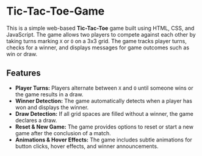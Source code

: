 # Tic-Tac-Toe-Game

This is a simple web-based **Tic-Tac-Toe** game built using HTML, CSS, and JavaScript. The game allows two players to compete against each other by taking turns marking `X` or `O` on a 3x3 grid. The game tracks player turns, checks for a winner, and displays messages for game outcomes such as win or draw.

## Features

- **Player Turns:** Players alternate between `X` and `O` until someone wins or the game results in a draw.
- **Winner Detection:** The game automatically detects when a player has won and displays the winner.
- **Draw Detection:** If all grid spaces are filled without a winner, the game declares a draw.
- **Reset & New Game:** The game provides options to reset or start a new game after the conclusion of a match.
- **Animations & Hover Effects:** The game includes subtle animations for button clicks, hover effects, and winner announcements.
